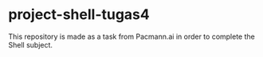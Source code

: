 # project-shell-tugas4
This repository is made as a task from Pacmann.ai in order to complete the Shell subject.
